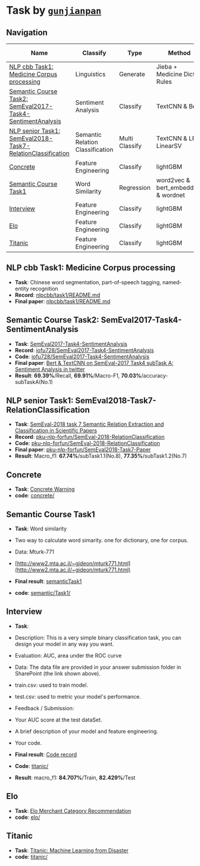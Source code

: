 # Task by [`gunjianpan`](https://github.com/iofu728)

## Navigation

| Name                                                                                                                     | Classify                         | Type           | Method                              | Modify Data |
| ------------------------------------------------------------------------------------------------------------------------ | -------------------------------- | -------------- | ----------------------------------- | ----------- |
| [NLP cbb Task1: Medicine Corpus processing](#nlp-cbb-task1-medicine-corpus-processing)                                   | Linguistics                      | Generate       | Jieba + Medicine Dict + Rules       | 2019-04-18  |
| [Semantic Course Task2: SemEval2017-Task4-SentimentAnalysis](#semantic-course-task2-semeval2017-task4-sentimentanalysis) | Sentiment Analysis               | Classify       | TextCNN & Bert                      | 2019-04-14  |
| [NLP senior Task1: SemEval2018-Task7-RelationClassification](#nlp-senior-task1-semeval2018-task7-relationclassification) | Semantic Relation Classification | Multi Classify | TextCNN & LR & LinearSV             | 2019-04-11  |
| [Concrete](#concrete)                                                                                                    | Feature Engineering              | Classify       | lightGBM                            | 2019-03-28  |
| [Semantic Course Task1](#semantic-course-task1)                                                                          | Word Similarity                  | Regression     | word2vec & bert_embedding & wordnet | 2019-03-24  |
| [Interview](#interview)                                                                                                  | Feature Engineering              | Classify       | lightGBM                            | 2019-03-18  |
| [Elo](#elo)                                                                                                              | Feature Engineering              | Classify       | lightGBM                            | 2019-03-04  |
| [Titanic](#titanic)                                                                                                      | Feature Engineering              | Classify       | lightGBM                            | 2018-12-20  |

## NLP cbb Task1: Medicine Corpus processing

- **Task**: Chinese word segmentation, part-of-speech tagging, named-entity recognition
- **Record**: [nlpcbb/task1/README.md](https://github.com/iofu728/Task/tree/master/nlpcbb/task1)
- **Final paper**: [nlpcbb/task1/README.md](https://github.com/iofu728/Task/tree/master/nlpcbb/task1)

## Semantic Course Task2: SemEval2017-Task4-SentimentAnalysis

- **Task**: [SemEval2017-Task4-SentimentAnalysis](http://alt.qcri.org/semeval2017/task4/)
- **Record**: [iofu728/SemEval2017-Task4-SentimentAnalysis](https://github.com/iofu728/SemEval2017-Task4-SentimentAnalysis)
- **Code**: [iofu728/SemEval2017-Task4-SentimentAnalysis](https://github.com/iofu728/SemEval2017-Task4-SentimentAnalysis)
- **Final paper**: [Bert & TextCNN on SemEval-2017 Task4 subTask A: Sentiment Analysis in twitter](https://github.com/iofu728/SemEval2017-Task4-SentimentAnalysis/blob/master/paper/final_paper/main.pdf)
- **Result**: **69.39%**/Recall, **69.91%**/Macro-F1, **70.03%**/accuracy-subTaskA(No.1)

## NLP senior Task1: SemEval2018-Task7-RelationClassification

- **Task**: [SemEval-2018 task 7 Semantic Relation Extraction and Classification in Scientific Papers](https://competitions.codalab.org/competitions/17422)
- **Record**: [pku-nlp-forfun/SemEval-2018-RelationClassification](https://github.com/pku-nlp-forfun/SemEval-2018-RelationClassification)
- **Code**: [pku-nlp-forfun/SemEval-2018-RelationClassification](https://github.com/pku-nlp-forfun/SemEval-2018-RelationClassification)
- **Final paper**: [pku-nlp-forfun/SemEval2018-Task7-Paper](https://github.com/pku-nlp-forfun/SemEval2018-Task7-Paper/blob/master/main.pdf)
- **Result**: Macro_f1: **67.74%**/subTask1.1(No.8), **77.35%**/subTask1.2(No.7)

## Concrete

- **Task**: [Concrete Warning](https://www.datafountain.cn/competitions/336/details)
- **code**: [concrete/](https://github.com/iofu728/Task/tree/master/cronete)

## Semantic Course Task1

- **Task**: Word similarity

- Two way to calculate word simarity. one for dictionary, one for corpus.
- Data: Mturk-771
- [http://www2.mta.ac.il/~gideon/mturk771.html](http://www2.mta.ac.il/~gideon/mturk771.html)

- **Final result**: [semanticTask1](https://github.com/iofu728/STask/blob/master/semantic/task1/semanticTask1.pdf)
- **code**: [semantic/Task1/](https://github.com/iofu728/Task/tree/master/semantic/task1)

## Interview

- **Task**:

- Description: This is a very simple binary classification task, you can design your model in any way you want.
- Evaluation: AUC, area under the ROC curve
- Data: The data file are provided in your answer submission folder in SharePoint (the link shown above).
- train.csv: used to train model.
- test.csv: used to metric your model's performance.
- Feedback / Submission:
- Your AUC score at the test dataSet.
- A brief description of your model and feature engineering.
- Your code.

- **Final result**: [Code record](https://github.com/iofu728/STask/blob/master/interview/CodeTaskRecord.pdf)
- **Code**: [titanic/](https://github.com/iofu728/Task/tree/master/interview)
- **Result**: macro_f1: **84.707%**/Train, **82.429%**/Test

## Elo

- **Task**: [Elo Merchant Category Recommendation](https://www.kaggle.com/c/elo-merchant-category-recommendation/leaderboard)
- **code**: [elo/](https://github.com/iofu728/Task/tree/master/elo)

## Titanic

- **Task**: [Titanic: Machine Learning from Disaster](https://www.kaggle.com/c/titanic/overview)
- **code**: [titanic/](https://github.com/iofu728/Task/tree/master/titanic)
